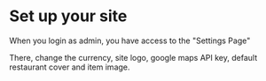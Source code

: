# Set up your site

When you login as admin, you have access to the "Settings Page"

There, change the currency, site logo, google maps API key,  default restaurant cover and item image. 



